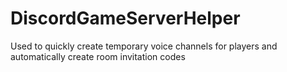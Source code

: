 # DiscordGameServerHelper
Used to quickly create temporary voice channels for players and automatically create room invitation codes
